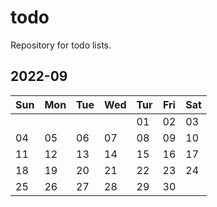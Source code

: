 # todo
Repository for todo lists.

## 2022-09
| Sun | Mon | Tue | Wed | Tur | Fri | Sat |
| --- | --- | --- | --- | --- | --- | --- |
|     |     |     |     |  01 |  02 |  03 |
|  04 |  05 |  06 |  07 |  08 |  09 |  10 |
|  11 |  12 |  13 |  14 |  15 |  16 |  17 |
|  18 |  19 |  20 |  21 |  22 |  23 |  24 |
|  25 |  26 |  27 |  28 |  29 |  30 |     |
